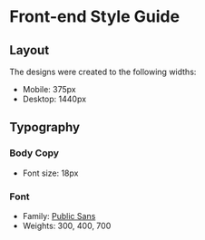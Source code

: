 # Front-end Style Guide

## Layout

The designs were created to the following widths:

- Mobile: 375px
- Desktop: 1440px


## Typography

### Body Copy

- Font size: 18px

### Font

- Family: [Public Sans](https://fonts.google.com/specimen/Public+Sans)
- Weights: 300, 400, 700